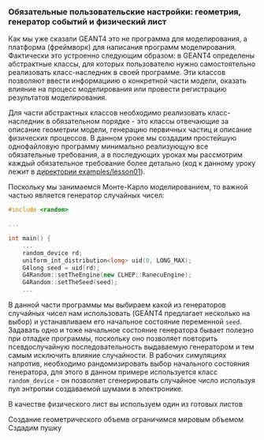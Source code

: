 ### Обязательные пользовательские настройки: геометрия, генератор событий и физический лист

Как мы уже сказали GEANT4 это не программа для моделирования, а платформа \(фреймворк\) для написания программ моделирования. Фактически это устроенно следующим образом: в GEANT4 определены абстрактные классы, для которых пользователю нужно самостоятельно реализовать класс-наследник в своей программе. Эти классов позволяют ввести информациию о конкретной части модели, оказать влияние на процесс моделирования или провести регистрацию результатов моделирования.

Для части абстрактных классов необходимо реализовать класс-наследник в обязательном порядке - это классы отвечающие за описание геометрии модели, генерацию первичных частиц и описание физических процессов. В данном уроке мы создадим простейшую однофайловую программу минимально реализующую все обязательные требования, а в последующих уроках мы рассмотрим каждый обязательное требование более детально \(код к данному уроку лежит в [директории examples/lesson01](/)\).

Поскольку мы занимаемся Монте-Карло моделированием, то важной частью является генератор случайных чисел:

```cxx
#include <random>

...

int main() {
    ...
    random_device rd;
    uniform_int_distribution<long> uid(0, LONG_MAX);
    G4long seed = uid(rd);
    G4Random::setTheEngine(new CLHEP::RanecuEngine);
    G4Random::setTheSeed(seed);
    ...
```

В данной части программы мы выбираем какой из генераторов случайных чисел нам использовать \(GEANT4 предлагает несколько на выбор\) и устанавливаем его начальное состояние переменной `seed`. Задавать одно и тоже начальное состояние генератора бывает полезно при отладке программы, поскольку оно позволяет повторить псевдослучайную последовательность выдаваемую генератором и тем самым исключить влияние случайности. В рабочих симуляциях напротив, необходимо рандомизировать выбор начального состояния генератора, для этого в данном примере используется класс `random_device` - он позволяет сгенерировать случайное число используя пул энтропии создаваемой шумами в электронике.

В качестве физического лист вы используем один из готовых листов  


Создание геометрического объемв ограничимся мировым объемом  
Сздадим пушку



